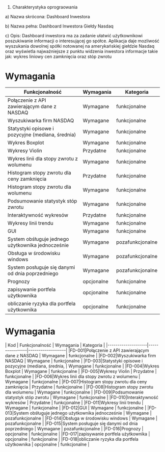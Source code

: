 1. Charakterystyka oprograowania
   
a) Nazwa skrócona: Dashboard Inwestora

b) Nazwa pełna: Dashboard Inwestora Giełdy Nasdaq

c) Opis: Dashboard inwestora ma za zadanie ułatwić użytkownikowi poszukiwanie informacji o interesującej go spółce. Aplikacja daje mozliwość wyszukania dowolnej spółki notowanej na amerykańskiej giełdzie Nasdaq oraz wyświetla najważniejsze z punktu widzenia inwestora informacje takie jak: wykres liniowy cen zamknięcia oraz stóp zwrotu 

# Wymagania
|  Funkcjonalność    | Wymagania      | Kategoria         |
|--------------------|----------------|-------------------|
|Połączenie z API zawierającym dane z NASDAQ    | Wymagane       | funkcjonalne      |
|Wyszukiwarka firm NASDAQ    | Wymagane       | funkcjonalne      |
|Statystyki opisowe i pozycyjne (mediana, średnia)      | Wymagane       | funkcjonalne      |
|Wykres Boxplot    | Wymagane       | funkcjonalne      |
|Wykresy Violin    | Przydatne     | funkcjonalne      |
|Wykres linii dla stopy zwrotu z wolumenu    | Wymagane       | funkcjonalne      |
|Histogram stopy zwrotu dla ceny zamknięcia    | Przydatne       | funkcjonalne      |
|Histogram stopy zwrotu dla wolumenu   | Wymagane       | funkcjonalne      |
|Podsumowanie statystyk stóp zwrotu    | Wymagane       | funkcjonalne      |
|Interaktywność wykresów    | Przydatne       | funkcjonalne      |
|Wykresy linii trendu    | Wymagane       | funkcjonalne      |
|GUI    | Wymagane       | funkcjonalne      |
|System obśługuje jednego użytkownika jednocześnie    | Wymagane       | pozafunkcjonalne      |
|Obsługa w środowisku windows                         | Wymagane       | pozafunkcjonalne      |
|System posługuje się danymi od dnia poprzedniego     | Wymagane       | pozafunkcjonalne      |
|Prognozy   | opcjonalne       | funkcjonalne      |
|zapisywanie portfela użytkownika | opcjonalne       | funkcjonalne      |
|obliczanie ryzyka dla portfela użytkownika | opcjonalne       | funkcjonalne      |



# Wymagania
| Kod |  Funkcjonalność    | Wymagania      | Kategoria         |
|--------------------|----------------|-------------------|
|FD-001|Połączenie z API zawierającym dane z NASDAQ    | Wymagane       | funkcjonalne      |
|FD-002|Wyszukiwarka firm NASDAQ    | Wymagane       | funkcjonalne      |
|FD-003|Statystyki opisowe i pozycyjne (mediana, średnia,      | Wymagane       | funkcjonalne      |
|FD-004|Wykres Boxplot    | Wymagane       | funkcjonalne      |
|FD-005|Wykresy Violin    | Przydatne     | funkcjonalne      |
|FD-006|Wykres linii dla stopy zwrotu z wolumenu    | Wymagane       | funkcjonalne      |
|FD-007|Histogram stopy zwrotu dla ceny zamknięcia    | Przydatne       | funkcjonalne      |
|FD-008|Histogram stopy zwrotu dla wolumenu   | Wymagane       | funkcjonalne      |
|FD-009|Podsumowanie statystyk stóp zwrotu    | Wymagane       | funkcjonalne      |
|FD-010|Interaktywność wykresów    | Przydatne       | funkcjonalne      |
|FD-011|Wykresy linii trendu    | Wymagane       | funkcjonalne      |
|FD-012|GUI    | Wymagane       | funkcjonalne      |
|FD-013|System obśługuje jednego użytkownika jednocześnie    | Wymagane       | pozafunkcjonalne      |
|FD-014|Obsługa w środowisku windows                         | Wymagane       | pozafunkcjonalne      |
|FD-015|System posługuje się danymi od dnia poprzedniego     | Wymagane       | pozafunkcjonalne      |
|FD-016|Prognozy   | opcjonalne       | funkcjonalne      |
|FD-017|zapisywanie portfela użytkownika | opcjonalne       | funkcjonalne      |
|FD-018|obliczanie ryzyka dla portfela użytkownika | opcjonalne       | funkcjonalne      |
